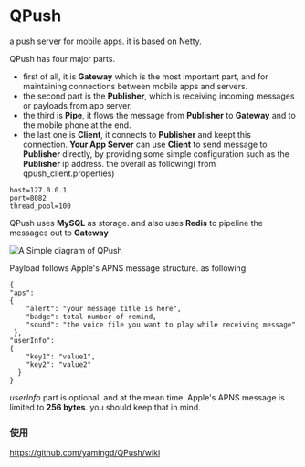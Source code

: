 QPush
=====

a push server for mobile apps.
it is based on Netty. 

QPush has four major parts. 
* first of all, it is **Gateway** which is the most important part, and for maintaining connections between mobile apps and servers. 
* the second part is the **Publisher**, which is receiving incoming messages or payloads from app server.
* the third is **Pipe**, it flows the message from **Publisher** to **Gateway** and to the mobile phone at the end.
* the last one is **Client**, it connects to **Publisher** and keept this connection. **Your App Server** can use **Client** to send message 
to **Publisher** directly, by providing some simple configuration such as the **Publisher** ip address. 
the overall as following( from qpush_client.properties)
```
host=127.0.0.1
port=8082
thread_pool=100
```


QPush uses **MySQL** as storage. and also uses **Redis** to pipeline the messages out to **Gateway**


![A Simple diagram of QPush](https://raw.githubusercontent.com/yamingd/QPush/master/Overall-02.png)


Payload follows Apple's APNS message structure. as following
```
{
"aps":
{
    "alert": "your message title is here",
    "badge": total number of remind,
    "sound": "the voice file you want to play while receiving message"
 },
"userInfo":
{
    "key1": "value1",
    "key2": "value2"
  }
}
```
*userInfo* part is optional.
and at the mean time. Apple's APNS message is limited to **256 bytes**. you should keep that in mind.

### 使用
https://github.com/yamingd/QPush/wiki
